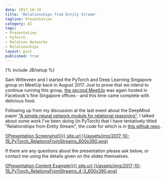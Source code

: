 ```yaml
---
date: 2017-10-19
title: 'Relationships from Entity Stream'
tagline: Presentation
category: AI
tags:
- Presentation
- PyTorch
- Relation Networks
- Relationships
layout: post
published: true
---
```

{% include JB/setup %}


Sam Witteveen and I started the PyTorch and Deep Learning Singapore group on MeetUp back in August 2017.  Just
to prove that we intend to continue running this group, [the second MeetUp](https://www.meetup.com/PyTorch-and-Deep-Learning-Singapore/events/243672468/) 
was again hosted in Facebook's fine Singapore offices - and this time came complete with delicious food.

Following up from my discussion at the last event about the DeepMind paper 
["A simple neural network module for relational reasoning"](https://arxiv.org/abs/1706.01427).  I talked
about some work I've been doing (in PyTorch) that I have tentatively titled 
"Relationships from Entity Stream", the code for which is in [this github repo](https://github.com/mdda/relational-networks).

<a href="http://redcatlabs.com/2017-10-19_PyTorch_RelationsFromStreams/" target="_blank">
![Presentation Screenshot]({{ site.url }}/assets/img/2017-10-19_PyTorch_RelationsFromStreams_600x390.png)
</a>

If there are any questions about the presentation please ask below, 
or contact me using the details given on the slides themselves.

<a href="http://redcatlabs.com/2017-10-19_PyTorch_RelationsFromStreams/#/4/3" target="_blank">
![Presentation Content Example]({{ site.url }}/assets/img/2017-10-19_PyTorch_RelationsFromStreams_4-3_600x390.png)
</a>

